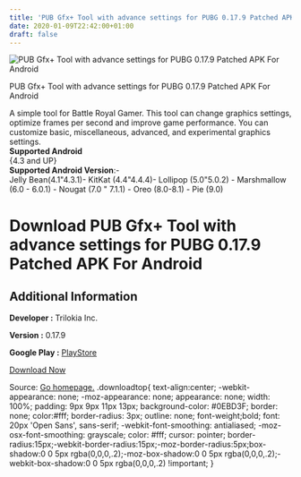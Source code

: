 ```yaml
---
title: 'PUB Gfx+ Tool with advance settings for PUBG 0.17.9 Patched APK For Android'
date: 2020-01-09T22:42:00+01:00
draft: false
---
```


![PUB Gfx+ Tool with advance settings for PUBG 0.17.9 Patched APK For Android](https://i1.wp.com/apkhome.net/wp-content/uploads/2020/01/PUB-Gfx-Tool-with-advance-settings-for-PUBG-0.17.9-Patched.png "PUB Gfx+ Tool with advance settings for PUBG 0.17.9 Patched APK For Android")

  

PUB Gfx+ Tool with advance settings for PUBG 0.17.9 Patched APK For Android

A simple tool for Battle Royal Gamer. This tool can change graphics settings, optimize frames per second and improve game performance. You can customize basic, miscellaneous, advanced, and experimental graphics settings.  
**Supported Android**  
{4.3 and UP}  
**Supported Android Version**:-  
Jelly Bean(4.1"4.3.1)- KitKat (4.4"4.4.4)- Lollipop (5.0"5.0.2) - Marshmallow (6.0 - 6.0.1) - Nougat (7.0 " 7.1.1) - Oreo (8.0-8.1) - Pie (9.0)

Download PUB Gfx+ Tool with advance settings for PUBG 0.17.9 Patched APK For Android
====================================================================================

Additional Information
----------------------

**Developer :** Trilokia Inc.

**Version :** 0.17.9

**Google Play :** [PlayStore](https://play.google.com/store/apps/details?id=inc.trilokia.pubgfxtool)

  

[Download Now](https://store4app.co/post/pub-gfx-tool-with-advance-settings-for-pubg-0-17-9-patched-apk-for-android_1578598740)

  
Source: [Go homepage.](https://store4app.co/post/pub-gfx-tool-with-advance-settings-for-pubg-0-17-9-patched-apk-for-android_1578598740) .downloadtop{ text-align:center; -webkit-appearance: none; -moz-appearance: none; appearance: none; width: 100%; padding: 9px 9px 11px 13px; background-color: #0EBD3F; border: none; color:#fff; border-radius: 3px; outline: none; font-weight;bold; font: 20px 'Open Sans', sans-serif; -webkit-font-smoothing: antialiased; -moz-osx-font-smoothing: grayscale; color: #fff; cursor: pointer; border-radius:15px;-webkit-border-radius:15px;-moz-border-radius:5px;box-shadow:0 0 5px rgba(0,0,0,.2);-moz-box-shadow:0 0 5px rgba(0,0,0,.2);-webkit-box-shadow:0 0 5px rgba(0,0,0,.2) !important; }